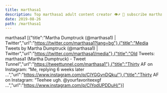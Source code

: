 ```yaml
---
title: marthasa1
description: Top marthasa1 adult content creator 👁♐️ 👑 subscribe marthasa1 to my porn site below IG marthasa1
date: 2019-08-26
path: /marthasa1
---
```


marthasa1
[{"title":"Martha Dumptruck (@marthasa1) | Twitter","url":"https://twitter.com/marthasa1?lang=bg"},{"title":"Media Tweets by Martha Dumptruck (@marthasa1) | Twitter","url":"https://twitter.com/marthasa1/media"},{"title":"Old Tweets: marthasa1 (Martha Dumptruck) - Tweet Tunnel","url":"https://tweettunnel.com/marthasa1"},{"title":"Thirty AF on Instagram: “Me, replying 6 weeks later ...","url":"https://www.instagram.com/p/CIYGGvnDQku/"},{"title":"Thirty AF on Instagram: “Teehee ugh. @yourfavoriteexgf ...","url":"https://www.instagram.com/p/CIYodUPDDuH/"}]

